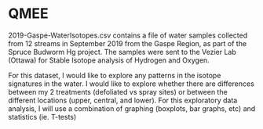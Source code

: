 # QMEE

2019-Gaspe-WaterIsotopes.csv contains a file of water samples collected from 12 streams in September 2019 from the Gaspe Region, as part of the Spruce Budworm Hg project. The samples were sent to the Vezier Lab (Ottawa) for Stable Isotope analysis of Hydrogen and Oxygen. 

For this dataset, I would like to explore any patterns in the isotope signatures in the water. I would like to explore whether there are differences between my 2 treatments (defoliated vs spray sites) or between the different locations (upper, central, and lower). For this exploratory data analysis, I will use a combination of graphing (boxplots, bar graphs, etc) and statistics (ie. T-tests)

